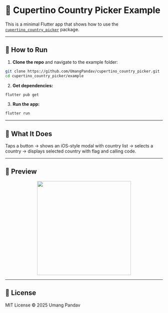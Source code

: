 # 📱 Cupertino Country Picker Example

This is a minimal Flutter app that shows how to use the [`cupertino_country_picker`](https://pub.dev/packages/cupertino_country_picker) package.

---

## 🚀 How to Run

1. **Clone the repo** and navigate to the example folder:

```bash
git clone https://github.com/UmangPandav/cupertino_country_picker.git
cd cupertino_country_picker/example
```

2. **Get dependencies:**

```bash
flutter pub get
```

3. **Run the app:**

```bash
flutter run
```

---

## 🧪 What It Does

Taps a button → shows an iOS-style modal with country list → selects a country → displays selected country with flag and calling code.

---

## 📸 Preview

<p align="center">
  <img src="https://github.com/UmangPandav/cupertino_country_picker/blob/master/demo.mp4" width="300"  alt=""/>
</p>

---

## 📝 License

MIT License © 2025 Umang Pandav
